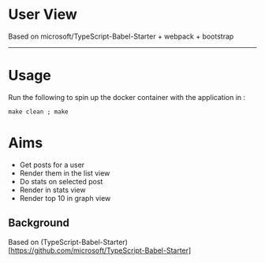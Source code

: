 # User View
Based on microsoft/TypeScript-Babel-Starter + webpack + bootstrap

----

# Usage

Run the following to spin up the docker container with the application in :

```{bash}
make clean ; make
```

# Aims

- Get posts for a user
- Render them in the list view
- Do stats on selected post
- Render in stats view
- Render top 10 in graph view

## Background

Based on (TypeScript-Babel-Starter)[https://github.com/microsoft/TypeScript-Babel-Starter]
